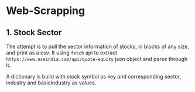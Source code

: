 # Web-Scrapping

## 1. Stock Sector

The attempt is to pull the sector information of stocks, in blocks of any size, and print as a csv. 
It using `fetch` api to extract `https://www.nseindia.com/api/quote-equity` json object and parse through it.

A dictionary is build with stock symbol as key and corresponding sector, industry and basicIndustry as values.
